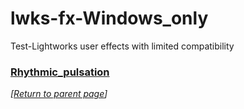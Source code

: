 # lwks-fx-Windows_only
Test-Lightworks user effects with limited compatibility

### [Rhythmic_pulsation](Rhythmic_pulsation/README.md)

*[[Return to parent page](../README.md)]*
